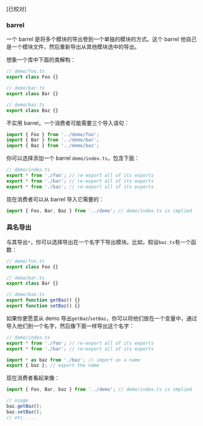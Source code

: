 [已校对]
### barrel

一个 barrel 是将多个模块的导出卷到一个单独的模块的方式。这个 barrel 他自己是一个模块文件，然后重新导出从其他模块选中的导出。

想象一个库中下面的类解构：
```ts
// demo/foo.ts
export class Foo {}

// demo/bar.ts
export class Bar {}

// demo/baz.ts
export class Baz {}
```

不实用 barrel，一个消费者可能需要三个导入语句：
```ts
import { Foo } from '../demo/foo';
import { Bar } from '../demo/bar';
import { Baz } from '../demo/baz';
```

你可以选择添加一个 barrel `demo/index.ts`，包含下面：
```ts
// demo/index.ts
export * from './foo'; // re-export all of its exports
export * from './bar'; // re-export all of its exports
export * from './baz'; // re-export all of its exports
```

现在消费者可以从 barrel 导入它需要的：
```ts
import { Foo, Bar, Baz } from '../demo'; // demo/index.ts is implied
```

### 具名导出

与其导出`*`，你可以选择导出在一个名字下导出模块。比如，假设`baz.ts`有一个函数：
```ts
// demo/foo.ts
export class Foo {}

// demo/bar.ts
export class Bar {}

// demo/baz.ts
export function getBaz() {}
export function setBaz() {}
```

如果你更愿意从 demo 导出`getBaz`/`setBaz`，你可以将他们放在一个变量中，通过导入他们到一个名字，然后像下面一样导出这个名字：
```ts
// demo/index.ts
export * from './foo'; // re-export all of its exports
export * from './bar'; // re-export all of its exports

import * as baz from './baz'; // import as a name
export { baz }; // export the name
```

现在消费者看起来像：
```ts
import { Foo, Bar, baz } from '../demo'; // demo/index.ts is implied

// usage
baz.getBaz();
baz.setBaz();
// etc. ...
```